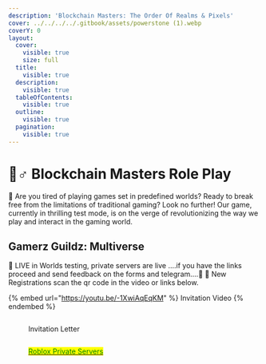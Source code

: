 ```yaml
---
description: 'Blockchain Masters: The Order Of Realms & Pixels'
cover: ../../../../.gitbook/assets/powerstone (1).webp
coverY: 0
layout:
  cover:
    visible: true
    size: full
  title:
    visible: true
  description:
    visible: true
  tableOfContents:
    visible: true
  outline:
    visible: true
  pagination:
    visible: true
---
```


# 🧙♂ Blockchain Masters Role Play

🏰 Are you tired of playing games set in predefined worlds? Ready to break free from the limitations of traditional gaming? Look no further! Our game, currently in thrilling test mode, is on the verge of revolutionizing the way we play and interact in the gaming world.

## Gamerz Guildz: Multiverse

🚨 LIVE in Worlds testing, private servers are live ....if you have the links proceed and send feedback on the forms and telegram....🚨 📝 New Registrations scan the qr code in the video or links below.





{% embed url="https://youtu.be/-1XwiAqEqKM" %}
Invitation Video
{% endembed %}

<figure><img src="../../../../.gitbook/assets/GGBMSRPFCNNFP - Presentation OLDv (2048 × 1152 px) (Instagram Post (Square)) (2048 × 1152 px) (1).png" alt=""><figcaption><p>Invitation Letter</p></figcaption></figure>

<figure><img src="../../../../.gitbook/assets/FoxxontheBlox 2 (500 × 500 px).png" alt=""><figcaption><p><a href="https://www.roblox.com/users/3493463813/profile"><mark style="color:green;">Roblox Private Servers</mark></a></p></figcaption></figure>
